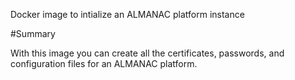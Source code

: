 Docker image to intialize an ALMANAC platform instance

#Summary

With this image you can create all the certificates, passwords, and configuration files for an ALMANAC platform.

